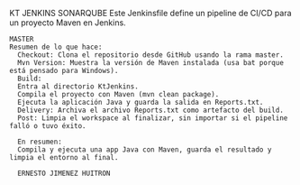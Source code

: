 KT JENKINS SONARQUBE 
  Este Jenkinsfile define un pipeline de CI/CD para un proyecto Maven en Jenkins.
    
    MASTER
    Resumen de lo que hace:
      Checkout: Clona el repositorio desde GitHub usando la rama master.
      Mvn Version: Muestra la versión de Maven instalada (usa bat porque está pensado para Windows).
      Build:
      Entra al directorio KtJenkins.
      Compila el proyecto con Maven (mvn clean package).
      Ejecuta la aplicación Java y guarda la salida en Reports.txt.
      Delivery: Archiva el archivo Reports.txt como artefacto del build.
      Post: Limpia el workspace al finalizar, sin importar si el pipeline falló o tuvo éxito.

      En resumen:
      Compila y ejecuta una app Java con Maven, guarda el resultado y limpia el entorno al final.

      ERNESTO JIMENEZ HUITRON

